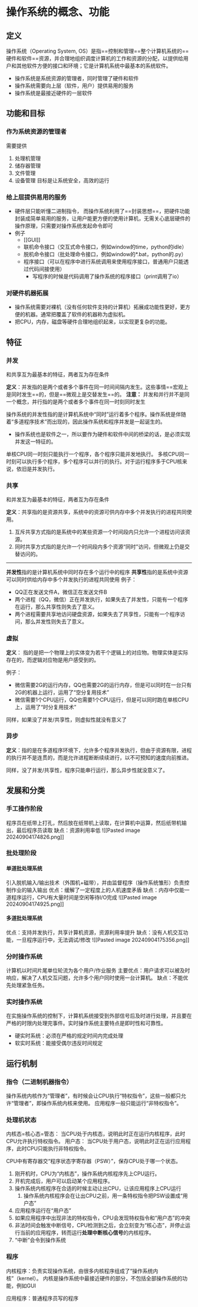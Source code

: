 # 操作系统的概念、功能
## 定义
操作系统（Operating System, OS）是指==控制和管理==整个计算机系统的==硬件和软件==资源，并合理地组织调度计算机的工作和资源的分配，以提供给用户和其他软件方便的接口和环境；它是计算机系统中最基本的系统软件。
- 操作系统是系统资源的管理者，同时管理了硬件和软件
- 操作系统需要向上层（软件，用户）提供易用的服务
- 操作系统是最接近硬件的一层软件

## 功能和目标
### 作为系统资源的管理者
需要提供
1. 处理机管理
2. 储存器管理
3. 文件管理
4. 设备管理
目标是让系统安全，高效的运行

### 给上层提供易用的服务
- 硬件层只能听懂二进制指令， 而操作系统利用了==封装思想==，把硬件功能封装成简单易用的服务，让用户能更方便的使用计算机，无需关心底层硬件的操作原理，只需要对操作系统发起命令即可
- 例子
	- [[GUI]]
	- 联机命令接口（交互式命令接口，例如window的time，python的idle）
	- 脱机命令接口（批处理命令接口，例如window的*.bat，python的.py）
	- 程序接口（可以在程序中进行系统调用来使用程序接口，普通用户只能透过代码间接使用）
		- 写程序的时候是代码调用了操作系统的程序接口（print调用了io）

### 对硬件机器拓展
- 操作系统需要对裸机（没有任何软件支持的计算机）拓展成功能性更好，更方便的机器。通常把覆盖了软件的机器称为虚拟机。
- 把CPU，内存，磁盘等硬件合理地组织起来，以实现更复杂的功能。

## 特征
### 并发
和共享互为最基本的特征，两者互为存在条件

**定义**：并发指的是两个或者多个事件在同一时间间隔内发生。这些事情==宏观上是同时发生==的，但是==微观上是交替发生==的。
**注意：** 并发和并行并不是同一个概念，并行指的是两个或者多个事件在同一时刻同时发生

操作系统的并发性指的是计算机系统中“同时”运行着多个程序。操作系统是伴随着“多道程序技术”而出现的，因此操作系统和程序并发是一起诞生的。
- 操作系统也是软件之一，所以要作为硬件和软件中间的桥梁的话，是必须实现并发这一特征的。

单核CPU同一时刻只能执行一个程序，各个程序只能并发地执行。
多核CPU同一时刻可以执行多个程序，多个程序可以并行的执行。对于运行程序多于CPU核来说，依旧是并发执行。

### 共享
和并发互为最基本的特征，两者互为存在条件

**定义**：共享指的是资源共享，系统中的资源可供内存中多个并发执行的进程共同使用。
1. 互斥共享方式指的是系统中的某些资源一个时间段内只允许一个进程访问该资源。
2. 同时共享方式指的是允许一个时间段内多个资源“同时”访问，但微观上仍是交替访问的。

--- 
**并发性**指的是计算机系统中同时存在多个运行中的程序
**共享性**指的是系统中资源可以同时供给内存中多个并发执行的进程共同使用
例子：
- QQ正在发送文件A，微信正在发送文件B
- 两个进程（QQ，微信）正在并发执行，如果失去了并发性，只能有一个程序在运行，那么共享性则失去了意义。
- 两个进程需要共享地访问硬盘资源，如果失去了共享性，只能有一个程序访问，那么并发性则失去了意义。

### 虚拟
**定义**： 指的是把一个物理上的实体变为若干个逻辑上的对应物。物理实体是实际存在的，而逻辑对应物是用户感受到的。

例子：
- 微信需要2G的运行内存，QQ也需要2G的运行内存，但是可以同时在一台只有2G的机器上运行，运用了“空分复用技术”
- 微信需要1个CPU运行，QQ也需要1个CPU运行，但是可以同时跑在单核CPU上，运用了“时分复用技术”

同样，如果没了并发/共享性，则虚拟性就没有意义了
### 异步
**定义**：指的是在多道程序环境下，允许多个程序并发执行，但由于资源有限，进程的执行并不是连贯的，而是允许进程断断续续进行，以不可预知的速度向前推进。

同样，没了并发/共享性，程序只能串行运行，那么异步性就没意义了。

## 发展和分类
### 手工操作阶段
程序员在纸带上打孔，然后放在纸带机上读取，在计算机中运算，然后纸带机输出，最后程序员读取
缺点：资源利用率低
![[Pasted image 20240904174826.png]]
### 批处理阶段
#### 单道批处理系统
引入脱机输入/输出技术（外围机+磁带），并由监督程序（操作系统雏形）负责控制作业的输入输出
优点：缓解了一定程度上的人机速度矛盾
缺点：内存中仅能一道程序运行，CPU有大量时间是空闲等待I/O完成
![[Pasted image 20240904174925.png]]
#### 多道批处理系统
优点：支持并发执行，共享计算机资源，资源利用率提升
缺点：没有人机交互功能，一旦程序运行中，无法调试/修改 
![[Pasted image 20240904175356.png]]
### 分时操作系统
计算机以时间片尾单位轮流为各个用户/作业服务
主要优点：用户请求可以被及时响应，解决了人机交互问题，允许多个用户同时使用一台计算机。
缺点：不能优先处理紧急任务。

### 实时操作系统
在实施操作系统的控制下，计算机系统接受到外部信号后及时进行处理，并且要在严格的时限内处理完事件。实时操作系统主要特点是即时性和可靠性。
- 硬实时系统：必须在严格的规定时间内完成处理
- 软实时系统：能接受偶尔违反时间规定

## 运行机制
### 指令（二进制机器指令）
操作系统内核作为“管理者”，有时候会让CPU执行“特权指令”，这些一般都只允许“管理者”，即操作系统内核来使用。
应用程序一般只能运行“非特权指令”。

### 处理机状态
内核态=核心态=管态：
当CPU处于内核态，说明此时正在运行内核程序，此时CPU允许执行特权指令。
用户态：
当CPU处于用户态，说明此时正在运行应用程序，此时CPU只能执行非特权指令。

CPU中有寄存器交“程序状态字寄存器（PSW）”，保存CPU处于哪一个状态。
1. 刚开机时，CPU为“内核态”，操作系统内核程序先上CPU运行。
2. 开机完成后，用户可以启动某个应用程序。
3. 操作系统内核程序在合适的时候主动让出CPU，让该应用程序上CPU运行
	1. 操作系统内核程序会在让出CPU之前，用一条特权指令把PSW设置成“用户态”
4. 应用程序运行在“用户态”
5. 如果应用程序中出现非法的特权指令，CPU会发现特权指令和“用户态”的冲突
6. 非法时间会触发中断信号，CPU检测到之后，会立刻变为“核心态”，并停止运行当前的应用程序，转而运行**处理中断核心信号**的内核程序。
7. “中断”会令到操作系统
### 程序
内核程序：负责实现操作系统，由很多内核程序组成了“操作系统内核”（kernel）。
内核是操作系统中最接近硬件的部分，不包括全部操作系统的功能，例如GUI

应用程序：普通程序员写的程序